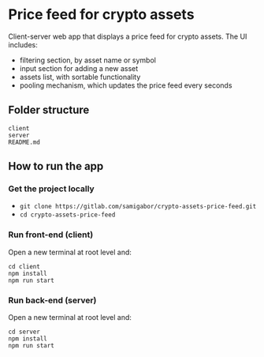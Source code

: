 # Price feed for crypto assets

Client-server web app that displays a price feed for crypto assets. The UI includes:

- filtering section, by asset name or symbol
- input section for adding a new asset
- assets list, with sortable functionality
- pooling mechanism, which updates the price feed every seconds

## Folder structure

```
client
server
README.md
```

## How to run the app

### Get the project locally

- `git clone https://gitlab.com/samigabor/crypto-assets-price-feed.git`
- `cd crypto-assets-price-feed`

### Run front-end (client)

Open a new terminal at root level and:

```
cd client
npm install
npm run start
```

### Run back-end (server)

Open a new terminal at root level and:

```
cd server
npm install
npm run start
```
